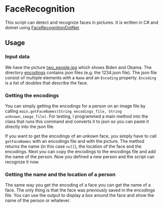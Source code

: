 # FaceRecognition

This script can detect and recognize faces in pictures. It is written in C# and dotnet using [FaceRecognitionDotNet](https://github.com/takuya-takeuchi/FaceRecognitionDotNet).

## Usage

### Input data

We have the picture [two_people.jpg](https://github.com/bennetrr/FaceRecognition/blob/main/two_people.jpg) which shows Biden and Obama. The directory [encodings](https://github.com/bennetrr/FaceRecognition/blob/main/encodings) contains json files (e.g. the 1234.json file). The json file consist of multiple elements with a `Name` and an `Encoding` property. `Encoding` is a list of doubles that describe the face.

### Getting the encodings

You can simply getting the encodings for a person on an image file by calling `main.getFaceNames(String encodings_file, String unknown_image_file)`. For testing, I programmed a main method into the class that runs this command and converts it to json so you can paste it directly into the json file.

If you want to get the encodings of an unkown face, you simply have to call `getFaceNames` with an encodings file and with the picture. The method returns the name (in this case `null`), the location of the face and the encodings. Next you can copy the encodings to the encodings file and add the name of the person. Now you defined a new person and the script can recognize it now.

### Getting the name and the location of a person

The same way you get the encoding of a face you can get the name of a face. The only thing is that the face was previously saved in the encodings file. You can use the output to display a box around the face and show the name of the person or whatever.

